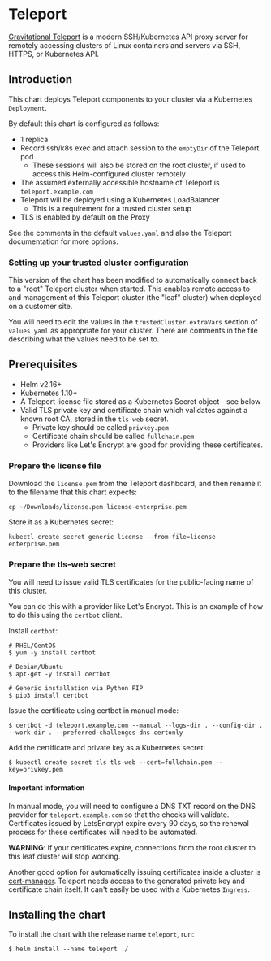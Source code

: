 # Teleport

[Gravitational Teleport](https://github.com/gravitational/teleport) is a modern SSH/Kubernetes API proxy server for remotely accessing clusters of Linux containers and servers via SSH, HTTPS, or Kubernetes API.

## Introduction

This chart deploys Teleport components to your cluster via a Kubernetes `Deployment`.

By default this chart is configured as follows:

- 1 replica
- Record ssh/k8s exec and attach session to the `emptyDir` of the Teleport pod
  - These sessions will also be stored on the root cluster, if used to access this Helm-configured cluster remotely
- The assumed externally accessible hostname of Teleport is `teleport.example.com`
- Teleport will be deployed using a Kubernetes LoadBalancer
  - This is a requirement for a trusted cluster setup
- TLS is enabled by default on the Proxy

See the comments in the default `values.yaml` and also the Teleport documentation for more options.

### Setting up your trusted cluster configuration

This version of the chart has been modified to automatically connect back to a "root" Teleport cluster when started. This
enables remote access to and management of this Teleport cluster (the "leaf" cluster) when deployed on a customer site.

You will need to edit the values in the `trustedCluster.extraVars` section of `values.yaml` as appropriate for your cluster.
There are comments in the file describing what the values need to be set to.

## Prerequisites

- Helm v2.16+
- Kubernetes 1.10+
- A Teleport license file stored as a Kubernetes Secret object - see below
- Valid TLS private key and certificate chain which validates against a known root CA, stored in the `tls-web` secret.
  - Private key should be called `privkey.pem`
  - Certificate chain should be called `fullchain.pem`
  - Providers like Let's Encrypt are good for providing these certificates.

### Prepare the license file

Download the `license.pem` from the Teleport dashboard, and then rename it to the filename that this chart expects:

```
cp ~/Downloads/license.pem license-enterprise.pem
```

Store it as a Kubernetes secret:

```console
kubectl create secret generic license --from-file=license-enterprise.pem
```

### Prepare the tls-web secret

You will need to  issue valid TLS certificates for the public-facing name of this cluster.

You can do this with a provider like Let's Encrypt. This is an example of how to do this using the `certbot` client.

Install `certbot`:

```console
# RHEL/CentOS
$ yum -y install certbot

# Debian/Ubuntu
$ apt-get -y install certbot

# Generic installation via Python PIP
$ pip3 install certbot
```

Issue the certificate using certbot in manual mode:

```console
$ certbot -d teleport.example.com --manual --logs-dir . --config-dir . --work-dir . --preferred-challenges dns certonly
```

Add the certificate and private key as a Kubernetes secret:

```console
$ kubectl create secret tls tls-web --cert=fullchain.pem --key=privkey.pem
```
#### Important information

In manual mode, you will need to configure a DNS TXT record on the DNS provider for `teleport.example.com` so that the
checks will validate. Certificates issued by LetsEncrypt expire every 90 days, so the renewal process for these certificates
will need to be automated.

**WARNING**: If your certificates expire, connections from the root cluster to this leaf cluster will stop working.

Another good option for automatically issuing certificates inside a cluster is [cert-manager](https://github.com/jetstack/cert-manager).
Teleport needs access to the generated private key and certificate chain itself. It can't easily be used with a Kubernetes `Ingress`.

## Installing the chart

To install the chart with the release name `teleport`, run:

```
$ helm install --name teleport ./
```
